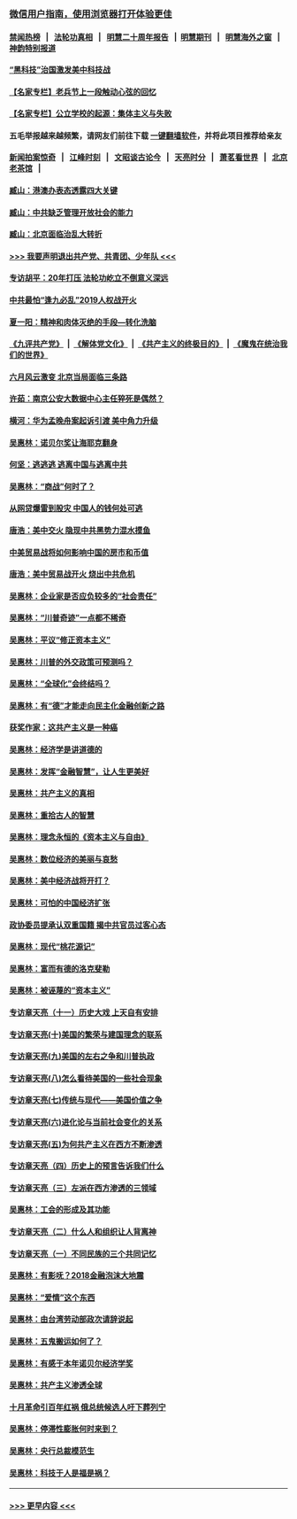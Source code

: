 ### [微信用户指南，使用浏览器打开体验更佳](https://github.com/gfw-breaker/banned-news1/blob/master/indexes/wechat-guide.md?t=0)
#### [禁闻热榜](热点新闻.md?t=0)  &nbsp;&nbsp;|&nbsp;&nbsp; [法轮功真相](https://github.com/gfw-breaker/truth/blob/master/README.md?t=0) &nbsp;&nbsp;|&nbsp;&nbsp; [明慧二十周年报告](https://github.com/gfw-breaker/mh-reports/blob/master/README.md?t=0) &nbsp;&nbsp;|&nbsp;&nbsp;[明慧期刊](https://github.com/gfw-breaker/mh-qikan) &nbsp;&nbsp;|&nbsp;&nbsp; [明慧海外之窗](https://github.com/gfw-breaker/mh-news/blob/master/README.md?t=0) &nbsp;&nbsp;|&nbsp;&nbsp; [神韵特别报道](https://github.com/gfw-breaker/mh-news/blob/master/shenyun.md?t=0)
#### [“黑科技”治国激发美中科技战](../pages/nsc423/n11638056.md?t=02082002) 
#### [【名家专栏】老兵节上一段触动心弦的回忆](../pages/nsc423/n11646016.md?t=02082002) 
#### [【名家专栏】公立学校的起源：集体主义与失败](../pages/nsc423/n11601833.md?t=02082002) 
#### 五毛举报越来越频繁，请网友们前往下载 [一键翻墙软件](https://github.com/gfw-breaker/ssr-accounts)，并将此项目推荐给亲友
#### [新闻拍案惊奇](https://github.com/gfw-breaker/banned-news1/blob/master/pages/link4.md) &nbsp;&nbsp;|&nbsp;&nbsp; [江峰时刻](https://github.com/gfw-breaker/banned-news1/blob/master/pages/link4.md) &nbsp;&nbsp;|&nbsp;&nbsp; [文昭谈古论今](https://github.com/gfw-breaker/banned-news1/blob/master/pages/link4.md) &nbsp;&nbsp;|&nbsp;&nbsp; [天亮时分](https://github.com/gfw-breaker/banned-news1/blob/master/pages/link4.md) &nbsp;&nbsp;|&nbsp;&nbsp; [萧茗看世界](https://github.com/gfw-breaker/banned-news1/blob/master/pages/link4.md) &nbsp;&nbsp;|&nbsp;&nbsp; [北京老茶馆](https://github.com/gfw-breaker/banned-news1/blob/master/pages/link4.md) &nbsp;&nbsp;|&nbsp;&nbsp; 
#### [臧山：港澳办表态透露四大关键](../pages/nsc423/n11421628.md?t=02082002) 
#### [臧山：中共缺乏管理开放社会的能力](../pages/nsc423/n11407457.md?t=02082002) 
#### [臧山：北京面临治乱大转折](../pages/nsc423/n11406895.md?t=02082002) 
#### [>>> 我要声明退出共产党、共青团、少年队 <<<](https://github.com/begood0513/goodnews/blob/master/quit/letter.md) 
#### [专访胡平：20年打压 法轮功屹立不倒意义深远](../pages/nsc423/n11398800.md?t=02082002) 
#### [中共最怕“逢九必乱”2019人权战开火](../pages/nsc423/n11385248.md?t=02082002) 
#### [夏一阳：精神和肉体灭绝的手段—转化洗脑](../pages/nsc423/n11368250.md?t=02082002) 
#### [《九评共产党》](https://github.com/begood0513/9ping.md/blob/master/README.md) &nbsp;|&nbsp; [《解体党文化》](../../../../jtdwh.md/blob/master/README.md)  &nbsp;|&nbsp; [《共产主义的终极目的》](../../../../gczydzjmd.md/blob/master/README.md) &nbsp;|&nbsp; [《魔鬼在统治我们的世界》](../../../../mgztzwmdsj.md/blob/master/README.md) 
#### [六月风云激变 北京当局面临三条路](../pages/nsc423/n11313668.md?t=02082002) 
#### [许茹：南京公安大数据中心主任猝死是偶然？](../pages/nsc423/n11064744.md?t=02082002) 
#### [横河：华为孟晚舟案起诉引渡 美中角力升级](../pages/nsc423/n11027230.md?t=02082002) 
#### [吴惠林：诺贝尔奖让海耶克翻身](../pages/nsc423/n10890049.md?t=02082002) 
#### [何坚：逃逃逃 逃离中国与逃离中共](../pages/nsc423/n10592891.md?t=02082002) 
#### [吴惠林：“商战”何时了？](../pages/nsc423/n10573558.md?t=02082002) 
#### [从网贷爆雷到股灾 中国人的钱何处可逃](../pages/nsc423/n10572800.md?t=02082002) 
#### [唐浩：美中交火 隐现中共黑势力混水摸鱼](../pages/nsc423/n10544040.md?t=02082002) 
#### [中美贸易战将如何影响中国的房市和币值](../pages/nsc423/n10543697.md?t=02082002) 
#### [唐浩：美中贸易战开火 烧出中共危机](../pages/nsc423/n10540126.md?t=02082002) 
#### [吴惠林：企业家是否应负较多的“社会责任”](../pages/nsc423/n10535022.md?t=02082002) 
#### [吴惠林：“川普奇迹”一点都不稀奇](../pages/nsc423/n10512808.md?t=02082002) 
#### [吴惠林：平议“修正资本主义”](../pages/nsc423/n10495724.md?t=02082002) 
#### [吴惠林：川普的外交政策可预测吗？](../pages/nsc423/n10462387.md?t=02082002) 
#### [吴惠林：“全球化”会终结吗？](../pages/nsc423/n10452838.md?t=02082002) 
#### [吴惠林：有“德”才能走向民主化金融创新之路](../pages/nsc423/n10432292.md?t=02082002) 
#### [获奖作家：这共产主义是一种癌](../pages/nsc423/n10431541.md?t=02082002) 
#### [吴惠林：经济学是讲道德的](../pages/nsc423/n10398014.md?t=02082002) 
#### [吴惠林：发挥“金融智慧”，让人生更美好](../pages/nsc423/n10375019.md?t=02082002) 
#### [吴惠林：共产主义的真相](../pages/nsc423/n10351394.md?t=02082002) 
#### [吴惠林：重拾古人的智慧](../pages/nsc423/n10337691.md?t=02082002) 
#### [吴惠林：理念永恒的《资本主义与自由》](../pages/nsc423/n10316274.md?t=02082002) 
#### [吴惠林：数位经济的美丽与哀愁](../pages/nsc423/n10292946.md?t=02082002) 
#### [吴惠林：美中经济战将开打？](../pages/nsc423/n10258825.md?t=02082002) 
#### [吴惠林：可怕的中国经济扩张](../pages/nsc423/n10219147.md?t=02082002) 
#### [政协委员提承认双重国籍 揭中共官员过客心态](../pages/nsc423/n10208809.md?t=02082002) 
#### [吴惠林：现代“桃花源记”](../pages/nsc423/n10185234.md?t=02082002) 
#### [吴惠林：富而有德的洛克斐勒](../pages/nsc423/n10142264.md?t=02082002) 
#### [吴惠林：被诬蔑的“资本主义”](../pages/nsc423/n10124816.md?t=02082002) 
#### [专访章天亮（十一）历史大戏 上天自有安排](../pages/nsc423/n10094905.md?t=02082002) 
#### [专访章天亮(十)美国的繁荣与建国理念的联系](../pages/nsc423/n10094899.md?t=02082002) 
#### [专访章天亮(九)美国的左右之争和川普执政](../pages/nsc423/n10094889.md?t=02082002) 
#### [专访章天亮(八)怎么看待美国的一些社会现象](../pages/nsc423/n10094857.md?t=02082002) 
#### [专访章天亮(七)传统与现代——美国价值之争](../pages/nsc423/n10093140.md?t=02082002) 
#### [专访章天亮(六)进化论与当前社会变化的关系](../pages/nsc423/n10092036.md?t=02082002) 
#### [专访章天亮(五)为何共产主义在西方不断渗透](../pages/nsc423/n10083620.md?t=02082002) 
#### [专访章天亮（四）历史上的预言告诉我们什么](../pages/nsc423/n10083606.md?t=02082002) 
#### [专访章天亮（三）左派在西方渗透的三领域](../pages/nsc423/n10081115.md?t=02082002) 
#### [吴惠林：工会的形成及其功能](../pages/nsc423/n10080633.md?t=02082002) 
#### [专访章天亮（二）什么人和组织让人背离神](../pages/nsc423/n10076637.md?t=02082002) 
#### [专访章天亮（一）不同民族的三个共同记忆](../pages/nsc423/n10074188.md?t=02082002) 
#### [吴惠林：有影呒？2018金融泡沫大地震](../pages/nsc423/n10040534.md?t=02082002) 
#### [吴惠林：“爱情”这个东西](../pages/nsc423/n10019423.md?t=02082002) 
#### [吴惠林：由台湾劳动部政次请辞说起](../pages/nsc423/n9979679.md?t=02082002) 
#### [吴惠林：五鬼搬运如何了？](../pages/nsc423/n9925338.md?t=02082002) 
#### [吴惠林：有感于本年诺贝尔经济学奖](../pages/nsc423/n9871883.md?t=02082002) 
#### [吴惠林：共产主义渗透全球](../pages/nsc423/n9812748.md?t=02082002) 
#### [十月革命引百年红祸 俄总统候选人吁下葬列宁](../pages/nsc423/n9810182.md?t=02082002) 
#### [吴惠林：停滞性膨胀何时来到？](../pages/nsc423/n9764136.md?t=02082002) 
#### [吴惠林：央行总裁模范生](../pages/nsc423/n9728134.md?t=02082002) 
#### [吴惠林：科技于人是福是祸？](../pages/nsc423/n9672982.md?t=02082002) 

----
#### [ >>> 更早内容 <<< ](../indexes/nsc423-earlier.md)
